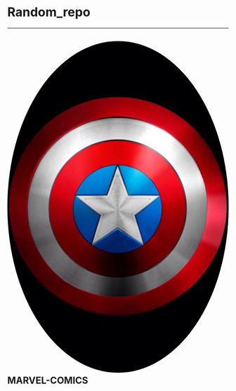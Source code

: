 # Random_repo

---
## <img src='./icons/captain_america.jpg' width='auto' height='auto' style='border-radius:50%;'> MARVEL-COMICS
